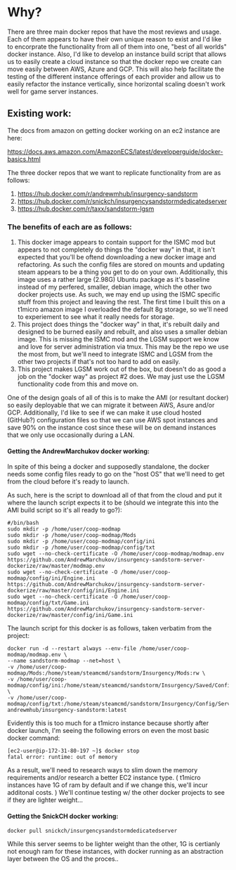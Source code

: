 # Why? 

There are three main docker repos that have the most reviews and usage. Each of them appears to have their own unique reason to exist and I'd like to encorprate the functionality from all of them into one, "best of all worlds" docker instance. Also, I'd like to develop an instance build script that allows us to easily create a cloud instance so that the docker repo we create can move easily between AWS, Azure and GCP. This will also help facilitate the testing of the different instance offerings of each provider and allow us to easily refactor the instance vertically, since horizontal scaling doesn't work well for game server instances. 

## Existing work:
The docs from amazon on getting docker working on an ec2 instance are here:

https://docs.aws.amazon.com/AmazonECS/latest/developerguide/docker-basics.html

The three docker repos that we want to replicate functionality from are as follows:

1. https://hub.docker.com/r/andrewmhub/insurgency-sandstorm
2. https://hub.docker.com/r/snickch/insurgencysandstormdedicatedserver
3. https://hub.docker.com/r/taxx/sandstorm-lgsm

### The benefits of each are as follows:

1. This docker image appears to contain support for the ISMC mod but appears to not completely do things the "docker way" in that, it isn't expected that you'll be oftend downloading a new docker image and refactoring. As such the config files are stored on mounts and updating steam appears to be a thing you get to do on your own. Additionally, this image uses a rather large (2.98G) Ubuntu package as it's baseline instead of my perfered, smaller, debian image, which the other two docker projects use. As such, we may end up using the ISMC specific stuff from this project and leaving the rest. The first time I built this on a t1micro amazon image I overloaded the default 8g storage, so we'll need to experiement to see what it really needs for storage. 
3. This project does things the "docker way" in that, it's rebuilt daily and designed to be burned easily and rebuilt, and also uses a smaller debian image. This is missing the ISMC mod and the LGSM support we know and love for server administration via tmux. This may be the repo we use the most from, but we'll need to integrate ISMC and LGSM from the other two projects if that's not too hard to add on easily.
4. This project makes LGSM work out of the box, but doesn't do as good a job on the "docker way" as project #2 does. We may just use the LGSM functionality code from this and move on. 

One of the design goals of all of this is to make the AMI (or resultant docker) so easily deployable that we can migrate it between AWS, Asure and/or GCP. Additionally, I'd like to see if we can make it use cloud hosted (GitHub?) configuration files so that we can use AWS spot instances and save 90% on the instance cost since these will be on demand instances that we only use occasionally during a LAN. 


#### Getting the AndrewMarchukov docker working:

In spite of this being a docker and supposedly standalone, the docker needs some config files ready to go on the "host OS" that we'll need to get from the cloud before it's ready to launch. 

As such, here is the script to download all of that from the cloud and put it where the launch script expects it to be (should we integrate this into the AMI build script so it's all ready to go?):

```
#/bin/bash
sudo mkdir -p /home/user/coop-modmap
sudo mkdir -p /home/user/coop-modmap/Mods
sudo mkdir -p /home/user/coop-modmap/config/ini
sudo mkdir -p /home/user/coop-modmap/config/txt
sudo wget --no-check-certificate -O /home/user/coop-modmap/modmap.env https://github.com/AndrewMarchukov/insurgency-sandstorm-server-dockerize/raw/master/modmap.env
sudo wget --no-check-certificate -O /home/user/coop-modmap/config/ini/Engine.ini https://github.com/AndrewMarchukov/insurgency-sandstorm-server-dockerize/raw/master/config/ini/Engine.ini
sudo wget --no-check-certificate -O /home/user/coop-modmap/config/txt/Game.ini https://github.com/AndrewMarchukov/insurgency-sandstorm-server-dockerize/raw/master/config/ini/Game.ini
```

The launch script for this docker is as follows, taken verbatim from the project:

```
docker run -d --restart always --env-file /home/user/coop-modmap/modmap.env \
--name sandstorm-modmap --net=host \
-v /home/user/coop-modmap/Mods:/home/steam/steamcmd/sandstorm/Insurgency/Mods:rw \
-v /home/user/coop-modmap/config/ini:/home/steam/steamcmd/sandstorm/Insurgency/Saved/Config/LinuxServer:ro \
-v /home/user/coop-modmap/config/txt:/home/steam/steamcmd/sandstorm/Insurgency/Config/Server:ro andrewmhub/insurgency-sandstorm:latest
```

Evidently this is too much for a t1micro instance because shortly after docker launch, I'm seeing the following errors on even the most basic docker command:
```
[ec2-user@ip-172-31-80-197 ~]$ docker stop
fatal error: runtime: out of memory
```
As a result, we'll need to research ways to slim down the memory requirements and/or research a better EC2 instance type. ( t1micro instances have 1G of ram by default and if we change this, we'll incur additonal costs. ) We'll continue testing w/ the other docker projects to see if they are lighter weight...

#### Getting the SnickCH docker working:
```
docker pull snickch/insurgencysandstormdedicatedserver
```

While this server seems to be lighter weight than the other, 1G is certianly not enough ram for these instances, with docker running as an abstraction layer between the OS and the proces..


